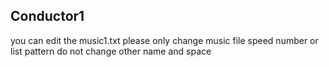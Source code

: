 ## Conductor1 

you can edit the music1.txt
please only change music file speed number or list pattern
do not change other name and space
